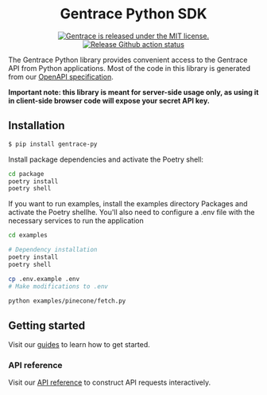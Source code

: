 
<!-- TEXT_SECTION:header:START -->
<h1 align="center">
Gentrace Python SDK
</h1>
<p align="center">
  <a href="https://github.com/gentrace/gentrace-node/blob/master/LICENSE">
    <img src="https://img.shields.io/badge/license-MIT-blue.svg" alt="Gentrace is released under the MIT license." />
  </a>
  <a href="https://github.com/gentrace/gentrace-node/actions/workflows/release-please.yaml">
    <img src="https://github.com/gentrace/gentrace-node/actions/workflows/release-please.yaml/badge.svg" alt="Release Github action status" />
  </a>
</p>
<!-- TEXT_SECTION:header:END -->


The Gentrace Python library provides convenient access to the Gentrace API from Python applications. Most of the code in this library is generated from our [OpenAPI specification](https://github.com/gentrace/gentrace-openapi).

**Important note: this library is meant for server-side usage only, as using it in client-side browser code will expose your secret API key.**

## Installation

```bash
$ pip install gentrace-py
```

Install package dependencies and activate the Poetry shell:

```bash
cd package
poetry install
poetry shell
```

If you want to run examples, install the examples directory Packages and activate the Poetry shellhe. You'll also need to configure a .env file with the necessary services to run the application

```bash
cd examples

# Dependency installation
poetry install
poetry shell

cp .env.example .env
# Make modifications to .env

python examples/pinecone/fetch.py
```

## Getting started

Visit our [guides](https://docs.gentrace.ai/docs/overview) to learn how to get started.

### API reference 

Visit our [API reference](https://docs.gentrace.ai/reference/post_pipeline-run) to construct API requests interactively.

